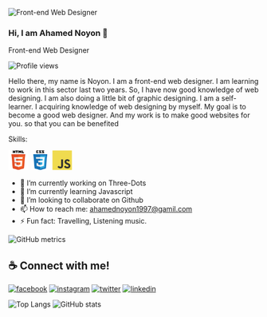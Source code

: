 ![Front-end Web Designer](https://pbs.twimg.com/profile_banners/1341950620157112320/1627068091/1500x500)
### Hi, I am  Ahamed Noyon 👋
<p>
 Front-end Web Designer
</p>

![Profile views](https://gpvc.arturio.dev/itsnoyonahamed) 

Hello there, my name is Noyon. I am a front-end web designer. I am learning to work in this sector last two years. So, I have now good knowledge of web designing. I am also doing a little bit of graphic designing. I am a self-learner. I acquiring knowledge of web designing by myself. My goal is to become a good web designer. And my work is to make good websites for you. so that you can be benefited

Skills: 
<p align="left"> <img src="https://raw.githubusercontent.com/devicons/devicon/master/icons/html5/html5-original-wordmark.svg" alt="html5" width="40" height="40"/> <img src="https://raw.githubusercontent.com/devicons/devicon/master/icons/css3/css3-original-wordmark.svg" alt="css3" width="40" height="40"/>  <img src="https://raw.githubusercontent.com/devicons/devicon/master/icons/javascript/javascript-original.svg" alt="javascript" width="40" height="40"/></p>

- 🔭 I’m currently working on Three-Dots 
- 🌱 I’m currently learning Javascript 
- 👯 I’m looking to collaborate on Github 
- 📫 How to reach me: ahamednoyon1997@gamil.com 
- ⚡ Fun fact: Travelling, Listening music. 

![GitHub metrics](https://metrics.lecoq.io/itsnoyonahamed) 

## ☕ Connect with me!
[<img src='https://camo.githubusercontent.com/2d1ffa69dd491ebeca01b2098cf8233dd09950ff5895abccd5b455ca442abc59/68747470733a2f2f696d672e736869656c64732e696f2f62616467652f46616365626f6f6b2d3138373746323f7374796c653d666f722d7468652d6261646765266c6f676f3d66616365626f6f6b266c6f676f436f6c6f723d7768697465' alt='facebook' height='40'>](https://www.facebook.com/itsnoyonahamed)  [<img src='https://camo.githubusercontent.com/b3d4671768bd0f9b6c8f410a25a96e0c5a4d135208d8910461e986f97e7985ab/68747470733a2f2f696d672e736869656c64732e696f2f62616467652f496e7374616772616d2d4534343035463f7374796c653d666f722d7468652d6261646765266c6f676f3d696e7374616772616d266c6f676f436f6c6f723d7768697465' alt='instagram' height='40'>](https://www.instagram.com/itsnoyonahamed/)  [<img src='https://camo.githubusercontent.com/5d03c86f6a75f7cbe80d135d9162fbf6dc46a31253cf30a8e9bb8279b4d574d3/68747470733a2f2f696d672e736869656c64732e696f2f62616467652f547769747465722d3144413146323f7374796c653d666f722d7468652d6261646765266c6f676f3d74776974746572266c6f676f436f6c6f723d7768697465' alt='twitter' height='40'>](https://twitter.com/itsnoyonahamed) [<img src='https://camo.githubusercontent.com/a80d00f23720d0bc9f55481cfcd77ab79e141606829cf16ec43f8cacc7741e46/68747470733a2f2f696d672e736869656c64732e696f2f62616467652f4c696e6b6564496e2d3030373742353f7374796c653d666f722d7468652d6261646765266c6f676f3d6c696e6b6564696e266c6f676f436f6c6f723d7768697465' alt='linkedin' height='40'>](https://www.linkedin.com/in/itsnoyonahamed/)

![Top Langs](https://github-readme-stats.vercel.app/api/top-langs/?username=ahamednoyon&layout=compact) ![GitHub stats](https://github-readme-stats.vercel.app/api?username=ahamednoyon&show_icons=true) 
 
